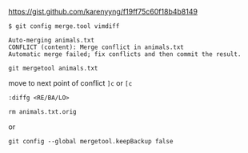 https://gist.github.com/karenyyng/f19ff75c60f18b4b8149

```console
$ git config merge.tool vimdiff
```

```
Auto-merging animals.txt
CONFLICT (content): Merge conflict in animals.txt
Automatic merge failed; fix conflicts and then commit the result.
```


```
git mergetool animals.txt
```

move to next point of conflict `]c` or `[c`


```
:diffg <RE/BA/LO>
```


```
rm animals.txt.orig
```

or

```
git config --global mergetool.keepBackup false
```
